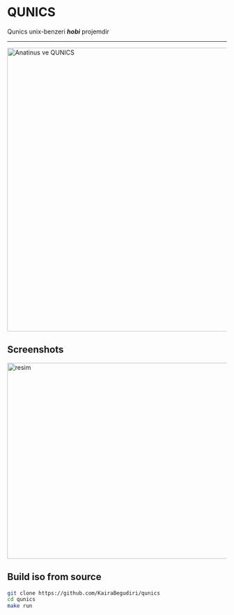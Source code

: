 # QUNICS
Qunics unix-benzeri ***hobi*** projemdir
<hr>
<img width="1600" height="650" alt="Anatinus ve QUNICS" src="https://github.com/user-attachments/assets/942b0d27-63db-44d8-a15b-1924a7e18f97" />

## Screenshots
<img width="822" height="449" alt="resim" src="https://github.com/user-attachments/assets/0745882c-824d-4c89-afeb-bc059fb07380" />

## Build iso from source
```bash
git clone https://github.com/KairaBegudiri/qunics
cd qunics
make run
```
